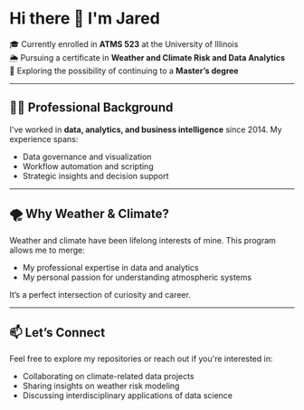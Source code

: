 # Hi there 👋 I'm Jared

🎓 Currently enrolled in **ATMS 523** at the University of Illinois  
🌦️ Pursuing a certificate in **Weather and Climate Risk and Data Analytics**  
🎯 Exploring the possibility of continuing to a **Master’s degree**

---

## 👨‍💻 Professional Background

I've worked in **data, analytics, and business intelligence** since 2014. My experience spans:

- Data governance and visualization
- Workflow automation and scripting
- Strategic insights and decision support

---

## 🌪️ Why Weather & Climate?

Weather and climate have been lifelong interests of mine. This program allows me to merge:

- My professional expertise in data and analytics  
- My personal passion for understanding atmospheric systems

It’s a perfect intersection of curiosity and career.

---

## 📫 Let’s Connect

Feel free to explore my repositories or reach out if you're interested in:

- Collaborating on climate-related data projects
- Sharing insights on weather risk modeling
- Discussing interdisciplinary applications of data science

<!--
**jaredpk/jaredpk** is a ✨ _special_ ✨ repository because its `README.md` (this file) appears on your GitHub profile.

Here are some ideas to get you started:

- 🔭 I’m currently working on ...
- 🌱 I’m currently learning ...
- 👯 I’m looking to collaborate on ...
- 🤔 I’m looking for help with ...
- 💬 Ask me about ...
- 📫 How to reach me: ...
- 😄 Pronouns: ...
- ⚡ Fun fact: ...
-->
